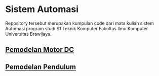 # Sistem Automasi # 

Repository tersebut merupakan kumpulan code dari mata kuliah sistem Automasi program studi S1 Teknik Komputer Fakultas Ilmu Komputer Universitas Brawijaya.

## [Pemodelan Motor DC](https://github.com/hydekage/control-system/blob/master/SISTEM_OTOMASI_MODUL_MOTOR_DC.ipynb)
## [Pemodelan Pendulum](https://github.com/hydekage/control-system/blob/master/SISTEM_OTOMASI_MODUL_PENDULUM.ipynb)

